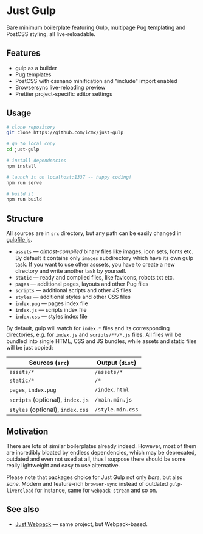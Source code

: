# Just Gulp

Bare minimum boilerplate featuring Gulp, multipage Pug templating and PostCSS styling, all live-reloadable.

## Features

  - gulp as a builder
  - Pug templates
  - PostCSS with cssnano minification and "include" import enabled
  - Browsersync live-reloading preview
  - Prettier project-specific editor settings

## Usage

```sh
# clone repository
git clone https://github.com/icmx/just-gulp

# go to local copy
cd just-gulp

# install dependencies
npm install

# launch it on localhost:1337 -- happy coding!
npm run serve

# build it
npm run build
```

## Structure

All sources are in `src` directory, but any path can be easily changed in [gulpfile.js](gulpfile.js).

  - `assets` — *almost-compiled* binary files like images, icon sets, fonts etc. By default it contains only `images` subdirectory which have its own gulp task. If you want to use other asssets, you have to create a new directory and write another task by yourself.
  - `static` — ready and compiled files, like favicons, robots.txt etc.
  - `pages` — additional pages, layouts and other Pug files
  - `scripts` — additional scripts and other JS files
  - `styles` — additional styles and other CSS files
  - `index.pug` — pages index file
  - `index.js` — scripts index file
  - `index.css` — styles index file

By default, gulp will watch for `index.*` files and its corresponding directories, e.g. for `index.js` and `scripts/**/*.js` files. All files will be bundled into single HTML, CSS and JS bundles, while assets and static files will be just copied:

| Sources (`src`)                  | Output (`dist`)  |
| -------------------------------- | ---------------- |
| `assets/*`                       | `/assets/*`      |
| `static/*`                       | `/*`             |
| `pages`, `index.pug`             | `/index.html`    |
| `scripts` (optional), `index.js` | `/main.min.js`   |
| `styles` (optional), `index.css` | `/style.min.css` |

## Motivation

There are lots of similar boilerplates already indeed. However, most of them are incredibly bloated by endless dependencies, which may be deprecated, outdated and even not used at all, thus I suppose there should be some really lightweight and easy to use alternative.

Please note that packages choice for Just Gulp not only *bare*, but also *sane*. Modern and feature-rich `browser-sync` instead of outdated `gulp-livereload` for instance, same for `webpack-stream` and so on.

## See also

  - [Just Webpack](https://github.com/icmx/just-webpack) — same project, but Webpack-based.

